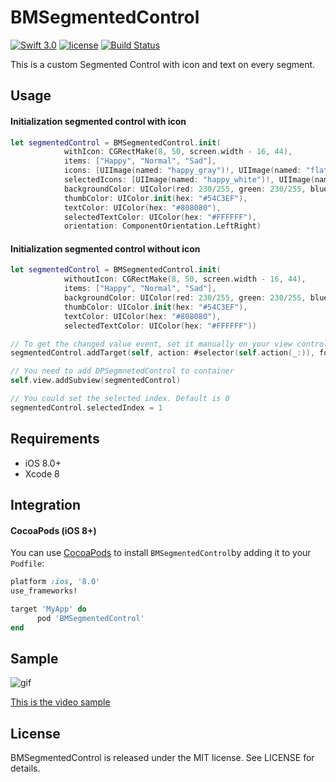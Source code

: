 # BMSegmentedControl

[![Swift 3.0](https://img.shields.io/badge/Swift-3.0-blue.svg)](https://swift.org)  [![license](https://img.shields.io/badge/licence-MIT-blue.svg)](https://github.com/loiclec/Apodimark/blob/master/LICENCE.md) [![Build Status](https://travis-ci.org/BrunoMiguens/BMSegmentedControl.svg?branch=master)](https://travis-ci.org/BrunoMiguens/BMSegmentedControl)

This is a custom Segmented Control with icon and text on every segment.


## Usage

#### Initialization segmented control with icon
```swift
let segmentedControl = BMSegmentedControl.init(
            withIcon: CGRectMake(8, 50, screen.width - 16, 44),
            items: ["Happy", "Normal", "Sad"],
            icons: [UIImage(named: "happy_gray")!, UIImage(named: "flat_gray")!, UIImage(named: "sad_gray")!],
            selectedIcons: [UIImage(named: "happy_white")!, UIImage(named: "flat_white")!, UIImage(named: "sad_white")!],
            backgroundColor: UIColor(red: 230/255, green: 230/255, blue: 230/255, alpha: 1),
            thumbColor: UIColor.init(hex: "#54C3EF"),
            textColor: UIColor(hex: "#808080"),
            selectedTextColor: UIColor(hex: "#FFFFFF"),
            orientation: ComponentOrientation.LeftRight)
```

#### Initialization segmented control without icon
```swift
let segmentedControl = BMSegmentedControl.init(
            withoutIcon: CGRectMake(8, 50, screen.width - 16, 44),
            items: ["Happy", "Normal", "Sad"],
            backgroundColor: UIColor(red: 230/255, green: 230/255, blue: 230/255, alpha: 1),
            thumbColor: UIColor.init(hex: "#54C3EF"),
            textColor: UIColor(hex: "#808080"),
            selectedTextColor: UIColor(hex: "#FFFFFF"))
```


```swift
// To get the changed value event, set it manually on your view controller
segmentedControl.addTarget(self, action: #selector(self.action(_:)), forControlEvents: .ValueChanged)

// You need to add DPSegmnetedControl to container
self.view.addSubview(segmentedControl)

// You could set the selected index. Default is 0
segmentedControl.selectedIndex = 1
```

## Requirements

- iOS 8.0+
- Xcode 8

## Integration

#### CocoaPods (iOS 8+)

You can use [CocoaPods](http://cocoapods.org/) to install `BMSegmentedControl`by adding it to your `Podfile`:

```ruby
platform :ios, '8.0'
use_frameworks!

target 'MyApp' do
      pod 'BMSegmentedControl'
end
```

## Sample

![gif](http://i.giphy.com/iZvJT92KGkeiI.gif)

[This is the video sample](https://youtu.be/PaVUNysxyf4)

## License

BMSegmentedControl is released under the MIT license. See LICENSE for details.

